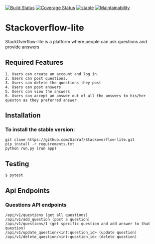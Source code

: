 [![Build Status](https://travis-ci.org/Gidraf/Stackoverflow-lite.svg?branch=get_questions)](https://travis-ci.org/Gidraf/Stackoverflow-lite)
[![Coverage Status](https://coveralls.io/repos/github/Gidraf/Stackoverflow-lite/badge.svg?branch=development)](https://coveralls.io/github/Gidraf/Stackoverflow-lite?branch=development)
[![stable](http://badges.github.io/stability-badges/dist/stable.svg)](http://github.com/badges/stability-badges)
[![Maintainability](https://api.codeclimate.com/v1/badges/e01c4acdf982d57d2cfa/maintainability)](https://codeclimate.com/github/Gidraf/Stackoverflow-lite/maintainability)

# Stackoverflow-lite
StackOverflow-lite is a platform where people can ask questions and provide answers

## Required Features
    1. Users can create an account and log in.
    2. Users can post questions.
    3. Users can delete the questions they post
    4. Users can post answers
    5. Users can view the answers
    6. Users can accept an answer out of all the answers to his/her queston as they preferred answer

## Installation

### To install the stable version:

```
git clone https://github.com/Gidraf/Stackoverflow-lite.git
pip install -r requirements.txt
python run.py (run app)
```
## Testing
```
$ pytest
```

## Api Endpoints
### Questions API endpoints
```
/api/v1/questions (get all questions)
/api/v1/add_question (post a question)
/api/v1/questions/1 (get specific question and add answer to that question)
/api/v1/update_question/<int:question_id> (update question)
/api/v1/delete_question/<int:question_id> (delete question)

```
